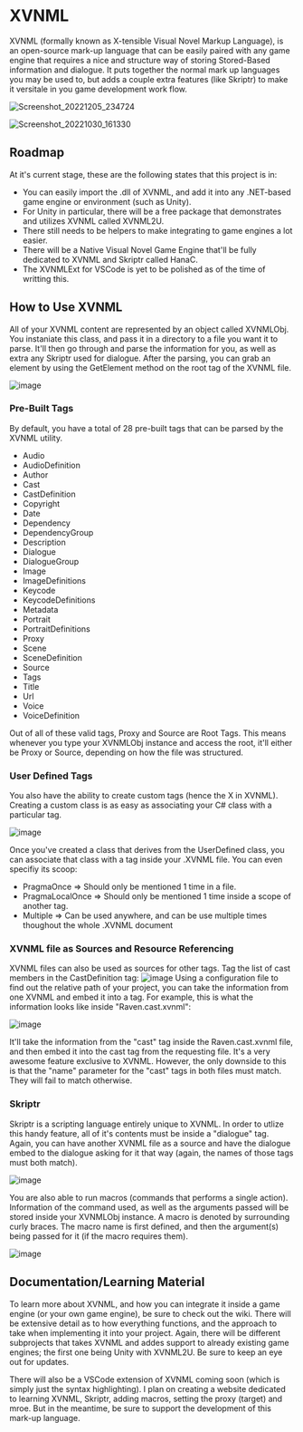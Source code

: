 # XVNML

XVNML (formally known as X-tensible Visual Novel Markup Language), is an open-source mark-up language that can be easily paired with any game engine that requires a nice and structure way of storing Stored-Based information and dialogue. It puts together the normal mark up languages you may be used to, but adds a couple extra features (like Skriptr) to make it versitale in you game development work flow.

![Screenshot_20221205_234724](https://user-images.githubusercontent.com/46007223/217719313-597ad1ae-2ee0-4348-abe5-19ba43b8445f.png)

![Screenshot_20221030_161330](https://user-images.githubusercontent.com/46007223/217717794-20048095-750e-4709-a918-aa0b0897281b.png)

## Roadmap

At it's current stage, these are the following states that this project is in:

  * You can easily import the .dll of XVNML, and add it into any .NET-based game engine or environment (such as Unity).
  * For Unity in particular, there will be a free package that demonstrates and utilizes XVNML called XVNML2U.
  * There still needs to be helpers to make integrating to game engines a lot easier.
  * There will be a Native Visual Novel Game Engine that'll be fully dedicated to XVNML and Skriptr called HanaC.
  * The XVNMLExt for VSCode is yet to be polished as of the time of writting this.

## How to Use XVNML

All of your XVNML content are represented by an object called XVNMLObj. You instaniate this class, and pass it in a directory to a file you want it to parse. It'll then go through and parse the information for you, as well as extra any Skriptr used for dialogue. After the parsing, you can grab an element by using the GetElement method on the root tag of the XVNML file.

![image](https://user-images.githubusercontent.com/46007223/217720058-c378e51b-200a-41f9-a773-3f6c04e882bd.png)

### Pre-Built Tags
By default, you have a total of 28 pre-built tags that can be parsed by the XVNML utility.
  * Audio
  * AudioDefinition
  * Author
  * Cast
  * CastDefinition
  * Copyright
  * Date
  * Dependency
  * DependencyGroup
  * Description
  * Dialogue
  * DialogueGroup
  * Image
  * ImageDefinitions
  * Keycode
  * KeycodeDefinitions
  * Metadata
  * Portrait
  * PortraitDefinitions
  * Proxy
  * Scene
  * SceneDefinition
  * Source
  * Tags
  * Title
  * Url
  * Voice
  * VoiceDefinition
  
Out of all of these valid tags, Proxy and Source are Root Tags. This means whenever you type your XVNMLObj instance and access the root, it'll either be Proxy or Source, depending on how the file was structured.

### User Defined Tags

You also have the ability to create custom tags (hence the X in XVNML). Creating a custom class is as easy as associating your C# class with a particular tag.

![image](https://user-images.githubusercontent.com/46007223/217721390-fcd2030d-054d-44e9-90fb-7da8330c5553.png)

Once you've created a class that derives from the UserDefined class, you can associate that class with a tag inside your .XVNML file. You can even specifiy its scoop:
  * PragmaOnce => Should only be mentioned 1 time in a file.
  * PragmaLocalOnce => Should only be mentioned 1 time inside a scope of another tag.
  * Multiple => Can be used anywhere, and can be use multiple times thoughout the whole .XVNML document

### XVNML file as Sources and Resource Referencing
XVNML files can also be used as sources for other tags. Tag the list of cast members in the CastDefinition tag:
![image](https://user-images.githubusercontent.com/46007223/217722427-979a6dd9-6e9b-4a67-aab7-1e4565c56f04.png)
Using a configuration file to find out the relative path of your project, you can take the information from one XVNML and embed it into a tag. For example, this is what the information looks like inside "Raven.cast.xvnml":

![image](https://user-images.githubusercontent.com/46007223/217722755-c759a5d7-cf69-4df4-a4c7-38f3cffeee3b.png)

It'll take the information from the "cast" tag inside the Raven.cast.xvnml file, and then embed it into the cast tag from the requesting file. It's a very awesome feature exclusive to XVNML. However, the only downside to this is that the "name" parameter for the "cast" tags in both files must match. They will fail to match otherwise. 

### Skriptr

Skriptr is a scripting language entirely unique to XVNML. In order to utlize this handy feature, all of it's contents must be inside a "dialogue" tag. Again, you can have another XVNML file as a source and have the dialogue embed to the dialogue asking for it that way (again, the names of those tags must both match).

![image](https://user-images.githubusercontent.com/46007223/217723301-61a37ee5-6957-4573-91f2-60b4216c9dd9.png)

You are also able to run macros (commands that performs a single action). Information of the command used, as well as the arguments passed will be stored inside your XVNMLObj instance. A macro is denoted by surrounding curly braces. The macro name is first defined, and then the argument(s) being passed for it (if the macro requires them).

![image](https://user-images.githubusercontent.com/46007223/217723765-c4ed8f8f-4251-4cdf-b2db-5bc341ddbe3c.png)

## Documentation/Learning Material

To learn more about XVNML, and how you can integrate it inside a game engine (or your own game engine), be sure to check out the wiki. There will be extensive detail as to how everything functions, and the approach to take when implementing it into your project.
Again, there will be different subprojects that takes XVNML and addes support to already existing game engines; the first one being Unity with XVNML2U. Be sure to keep an eye out for updates.

There will also be a VSCode extension of XVNML coming soon (which is simply just the syntax highlighting). I plan on creating a website dedicated to learning XVNML, Skriptr, adding macros, setting the proxy (target) and mroe. But in the meantime, be sure to support the development of this mark-up language.

